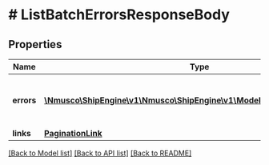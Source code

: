 # # ListBatchErrorsResponseBody

## Properties

Name | Type | Description | Notes
------------ | ------------- | ------------- | -------------
**errors** | [**\Nmusco\ShipEngine\v1\Nmusco\ShipEngine\v1\Models\BatchResponseError[]**](BatchResponseError.md) | The errors currently associated with the batch | [readonly] 
**links** | [**PaginationLink**](PaginationLink.md) |  | [readonly] 

[[Back to Model list]](../../README.md#documentation-for-models) [[Back to API list]](../../README.md#documentation-for-api-endpoints) [[Back to README]](../../README.md)


